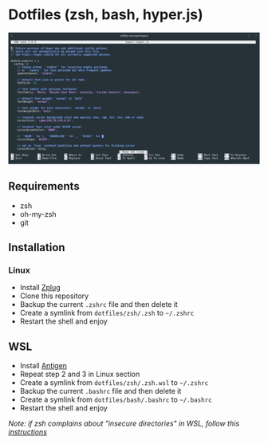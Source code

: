 # Dotfiles (zsh, bash, hyper.js)
![Screenshot](screenshot.png)

## Requirements
- zsh
- oh-my-zsh
- git

## Installation

### Linux 
- Install [Zplug](https://github.com/zplug/zplug)
- Clone this repository
- Backup the current `.zshrc` file and then delete it
- Create a symlink from `dotfiles/zsh/.zsh` to `~/.zshrc`
- Restart the shell and enjoy

## WSL
- Install [Antigen](https://github.com/zsh-users/antigen)
- Repeat step 2 and 3 in Linux section
- Create a symlink from `dotfiles/zsh/.zsh.wsl` to `~/.zshrc`
- Backup the current `.bashrc` file and then delete it
- Create a symlink from `dotfiles/bash/.bashrc` to `~/.bashrc`
- Restart the shell and enjoy

*Note: if zsh complains about "insecure directories" in WSL, follow this [instructions](https://github.com/zsh-users/zsh-completions/issues/433)*
